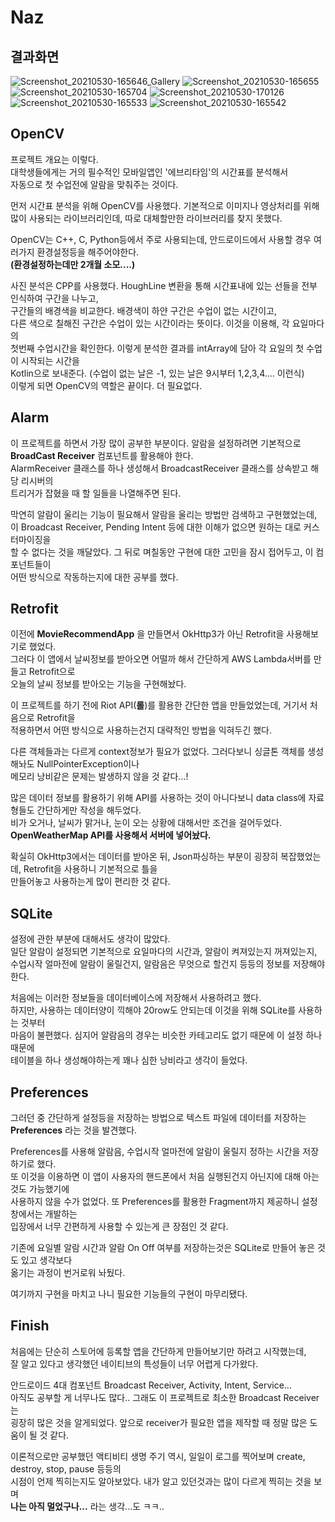 # Naz

## 결과화면
![Screenshot_20210530-165646_Gallery](https://user-images.githubusercontent.com/50979183/120099868-cdec8c00-c178-11eb-8240-e78278165e00.jpg)
![Screenshot_20210530-165655](https://user-images.githubusercontent.com/50979183/120099870-ce852280-c178-11eb-89a2-7578a610b42f.jpg)
![Screenshot_20210530-165704](https://user-images.githubusercontent.com/50979183/120099871-ce852280-c178-11eb-9b29-ffec7728f04c.jpg)
![Screenshot_20210530-170126](https://user-images.githubusercontent.com/50979183/120099872-cf1db900-c178-11eb-9c95-8d88167a62b9.jpg)
![Screenshot_20210530-165533](https://user-images.githubusercontent.com/50979183/120099873-cf1db900-c178-11eb-91c6-541d7effa6da.jpg)
![Screenshot_20210530-165542](https://user-images.githubusercontent.com/50979183/120099874-cfb64f80-c178-11eb-8749-34f96d8a6361.jpg)

## OpenCV
프로젝트 개요는 이렇다.    
대학생들에게는 거의 필수적인 모바일앱인 '에브리타임'의 시간표를 분석해서    
자동으로 첫 수업전에 알람을 맞춰주는 것이다.    
    
먼저 시간표 분석을 위해 OpenCV를 사용했다. 기본적으로 이미지나 영상처리를 위해    
많이 사용되는 라이브러리인데, 따로 대체할만한 라이브러리를 찾지 못했다.    
    
OpenCV는 C++, C, Python등에서 주로 사용되는데, 안드로이드에서 사용할 경우 여러가지 환경설정등을 해주어야한다.    
**(환경설정하는데만 2개월 소모....)**    
    
사진 분석은 CPP를 사용했다. HoughLine 변환을 통해 시간표내에 있는 선들을 전부 인식하여 구간을 나누고,    
구간들의 배경색을 비교한다. 배경색이 하얀 구간은 수업이 없는 시간이고,    
다른 색으로 칠해진 구간은 수업이 있는 시간이라는 뜻이다. 이것을 이용해, 각 요일마다의    
첫번째 수업시간을 확인한다. 이렇게 분석한 결과를 intArray에 담아 각 요일의 첫 수업이 시작되는 시간을    
Kotlin으로 보내준다. (수업이 없는 날은 -1, 있는 날은 9시부터 1,2,3,4.... 이런식)    
이렇게 되면 OpenCV의 역할은 끝이다. 더 필요없다.    
    
## Alarm
이 프로젝트를 하면서 가장 많이 공부한 부분이다. 알람을 설정하려면 기본적으로    
**BroadCast Receiver** 컴포넌트를 활용해야 한다.    
AlarmReceiver 클래스를 하나 생성해서 BroadcastReceiver 클래스를 상속받고 해당 리시버의    
트리거가 잡혔을 때 할 일들을 나열해주면 된다.    
    
막연히 알람이 울리는 기능이 필요해서 알람을 울리는 방법만 검색하고 구현했었는데,    
이 Broadcast Receiver, Pending Intent 등에 대한 이해가 없으면 원하는 대로 커스터마이징을    
할 수 없다는 것을 깨달았다. 그 뒤로 며칠동안 구현에 대한 고민을 잠시 접어두고, 이 컴포넌트들이    
어떤 방식으로 작동하는지에 대한 공부를 했다.    
    
## Retrofit
이전에 **MovieRecommendApp** 을 만들면서 OkHttp3가 아닌 Retrofit을 사용해보기로 했었다.    
그러다 이 앱에서 날씨정보를 받아오면 어떨까 해서 간단하게 AWS Lambda서버를 만들고 Retrofit으로     
오늘의 날씨 정보를 받아오는 기능을 구현해놨다.    
    
이 프로젝트를 하기 전에 Riot API(**롤**)를 활용한 간단한 앱을 만들었었는데, 거기서 처음으로 Retrofit을    
적용하면서 어떤 방식으로 사용하는건지 대략적인 방법을 익혀두긴 했다.    
    
다른 객체들과는 다르게 context정보가 필요가 없었다. 그러다보니 싱글톤 객체를 생성해놔도 NullPointerException이나    
메모리 낭비같은 문제는 발생하지 않을 것 같다...!    
    
많은 데이터 정보를 활용하기 위해 API를 사용하는 것이 아니다보니 data class에 자료형들도 간단하게만 작성을 해두었다.    
비가 오거나, 날씨가 맑거나, 눈이 오는 상황에 대해서만 조건을 걸어두었다. **OpenWeatherMap API를 사용해서 서버에 넣어놨다.**    
    
확실히 OkHttp3에서는 데이터를 받아온 뒤, Json파싱하는 부분이 굉장히 복잡했었는데, Retrofit을 사용하니 기본적으로 틀을    
만들어놓고 사용하는게 많이 편리한 것 같다.    
    
## SQLite
설정에 관한 부분에 대해서도 생각이 많았다.    
일단 알람이 설정되면 기본적으로 요일마다의 시간과, 알람이 켜져있는지 꺼져있는지,    
수업시작 얼마전에 알람이 울릴건지, 알람음은 무엇으로 할건지 등등의 정보를 저장해야한다.    
    
처음에는 이러한 정보들을 데이터베이스에 저장해서 사용하려고 했다.    
하지만, 사용하는 데이터양이 끽해야 20row도 안되는데 이것을 위해 SQLite를 사용하는 것부터    
마음이 불편했다. 심지어 알람음의 경우는 비슷한 카테고리도 없기 때문에 이 설정 하나 때문에    
테이블을 하나 생성해야하는게 꽤나 심한 낭비라고 생각이 들었다.    
    
## Preferences
그러던 중 간단하게 설정등을 저장하는 방법으로 텍스트 파일에 데이터를 저장하는 **Preferences** 라는 것을 발견했다.    
    
Preferences를 사용해 알람음, 수업시작 얼마전에 알람이 울릴지 정하는 시간을 저장하기로 했다.    
또 이것을 이용하면 이 앱이 사용자의 핸드폰에서 처음 실행된건지 아닌지에 대해 아는 것도 가능했기에    
사용하지 않을 수가 없었다. 또 Preferences를 활용한 Fragment까지 제공하니 설정창에서는 개발하는    
입장에서 너무 간편하게 사용할 수 있는게 큰 장점인 것 같다.     
    
기존에 요일별 알람 시간과 알람 On Off 여부를 저장하는것은 SQLite로 만들어 놓은 것도 있고 생각보다    
옮기는 과정이 번거로워 놔뒀다.     
    
여기까지 구현을 마치고 나니 필요한 기능들의 구현이 마무리됐다.    
    
## Finish
처음에는 단순히 스토어에 등록할 앱을 간단하게 만들어보기만 하려고 시작했는데,    
잘 알고 있다고 생각했던 네이티브의 특성들이 너무 어렵게 다가왔다.    
    
안드로이드 4대 컴포넌트 Broadcast Receiver, Activity, Intent, Service...    
아직도 공부할 게 너무나도 많다.. 그래도 이 프로젝트로 최소한 Broadcast Receiver는    
굉장히 많은 것을 알게되었다. 앞으로 receiver가 필요한 앱을 제작할 때 정말 많은 도움이 될 것 같다.    
    
이론적으로만 공부했던 액티비티 생명 주기 역시, 일일이 로그를 찍어보며 create, destroy, stop, pause 등등의    
시점이 언제 찍히는지도 알아보았다. 내가 알고 있던것과는 많이 다르게 찍히는 것을 보며    
**나는 아직 멀었구나...** 라는 생각...도 ㅋㅋ..    
